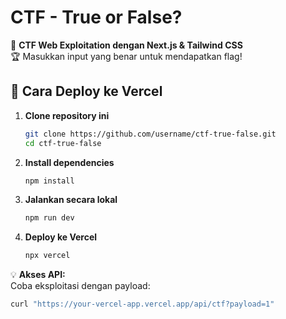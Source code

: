 # CTF - True or False?

🚀 **CTF Web Exploitation dengan Next.js & Tailwind CSS**  
🏆 Masukkan input yang benar untuk mendapatkan flag!  

## 🎯 Cara Deploy ke Vercel
1. **Clone repository ini**
   ```bash
   git clone https://github.com/username/ctf-true-false.git
   cd ctf-true-false
   ```

2. **Install dependencies**
   ```bash
   npm install
   ```

3. **Jalankan secara lokal**
   ```bash
   npm run dev
   ```

4. **Deploy ke Vercel**
   ```bash
   npx vercel
   ```

💡 **Akses API:**  
Coba eksploitasi dengan payload:  
```bash
curl "https://your-vercel-app.vercel.app/api/ctf?payload=1"
```
